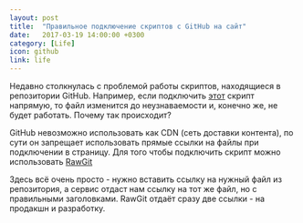 ```yaml
---
layout: post
title:  "Правильное подключение скриптов с GitHub на сайт"
date:   2017-03-19 14:00:00 +0300
category: [Life]
icon: github
link: life
---
```

<p>Недавно столкнулась с проблемой работы скриптов, находящиеся в репозитории GitHub. Например, если подключить <a href="//github.com/ViKapitoshka/blog/blob/master/assets/js/main.js">этот</a> скрипт напрямую, то файл изменится до неузнаваемости и, конечно же, не будет работать. Почему так происходит?</p>
<p>GitHub невозможно использовать как CDN (сеть доставки контента), по сути он запрещает использовать прямые ссылки на файлы при подключении в страницу. Для того чтобы подключить скрипт можно использовать <a href="//rawgit.com">RawGit</a></p>
<p>Здесь всё очень просто - нужно вставить ссылку на нужный файл из репозитория, а сервис отдаст нам ссылку на тот же файл, но с правильными заголовками. RawGit отдаёт сразу две ссылки - на продакшн и разработку.</p>